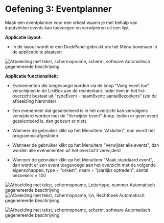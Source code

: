 # Oefening 3: Eventplanner

Maak een eventplanner voor een orkest waarin je met behulp van
inputvelden events kan toevoegen en verwijderen uit een lijst.

**Applicatie layout:**

-   In de layout wordt er een DockPanel gebruikt om het Menu bovenaan in
    de applicatie te plaatsen

![Afbeelding met tekst, schermopname, scherm, software Automatisch
gegenereerde
beschrijving](./media/image1.png)

**Applicatie functionaliteit:**

-   Evenementen die toegevoegd worden via de knop "Voeg event toe"
    verschijnen in de ListBox aan de rechterkant. Ieder item in het
    list-overzicht bestaat uit "typeEvent - naamEvent: aantalBezoekers"
    (zie de afbeelding hieronder)

-   Een evenement dat geselecteerd is in het overzicht kan vervolgens
    verwijderd worden met de "Verwijder event"-knop. Indien er geen
    event geselecteerd is, dan gebeurt er niets

-   Wanneer de gebruiker klikt op het MenuItem "Afsluiten", dan wordt
    het programma afgesloten

-   Wanneer de gebruiker klikt op het MenuItem "Verwijder alle events",
    dan worden alle evenementen uit het overzicht verwijderd

-   Wanneer de gebruiker klikt op het MenuItem "Maak standaard event",
    dan wordt er een event toegevoegd aan het overzicht met de volgende
    eigenschappen: type = "orkest", naam = "jaarlijks optreden", aantal
    bezoekers = 100

![Afbeelding met tekst, schermopname, Lettertype, nummer Automatisch
gegenereerde
beschrijving](./media/image2.png) ![Afbeelding met tekst, schermopname,
lijn, Rechthoek Automatisch gegenereerde
beschrijving](./media/image3.png)

![Afbeelding met tekst, schermopname, scherm, software Automatisch
gegenereerde
beschrijving](./media/image4.png)
